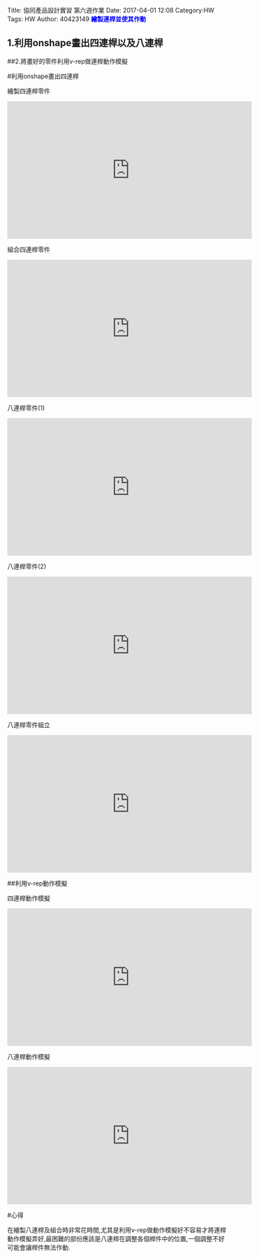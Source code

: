 Title: 協同產品設計實習 第六週作業
Date: 2017-04-01 12:08
Category:HW
Tags: HW
Author: 40423149
<b><font color="blue">繪製連桿並使其作動</font></b>

<!-- PELICAN_END_SUMMARY -->
## 1.利用onshape畫出四連桿以及八連桿

##2.將畫好的零件利用v-rep做連桿動作模擬


#利用onshape畫出四連桿

繪製四連桿零件

<iframe width="560" height="315" src="https://www.youtube.com/embed/GeKegb4pGtI" frameborder="0" allowfullscreen></iframe>

組合四連桿零件

<iframe width="560" height="315" src="https://www.youtube.com/embed/sBmEn5s-k7k" frameborder="0" allowfullscreen></iframe>

八連桿零件(1)
<iframe width="560" height="315" src="https://www.youtube.com/embed/bpoXGgVEFCI" frameborder="0" allowfullscreen></iframe>

八連桿零件(2)
<iframe width="560" height="315" src="https://www.youtube.com/embed/hf9xNuXgF9M" frameborder="0" allowfullscreen></iframe>

八連桿零件組立
<iframe width="560" height="315" src="https://www.youtube.com/embed/GfI2SCNjpaM" frameborder="0" allowfullscreen></iframe>

##利用v-rep動作模擬

四連桿動作模擬

<iframe width="560" height="315" src="https://www.youtube.com/embed/ipwQtPdeBH8" frameborder="0" allowfullscreen></iframe>

八連桿動作模擬
<iframe width="560" height="315" src="https://www.youtube.com/embed/7ae6EJB36nc" frameborder="0" allowfullscreen></iframe>

#心得
<p>在繪製八連桿及組合時非常花時間,尤其是利用v-rep做動作模擬好不容易才將連桿動作模擬弄好,最困難的部份應該是八連桿在調整各個桿件中的位置,一個調整不好可能會讓桿件無法作動.</p>

   
